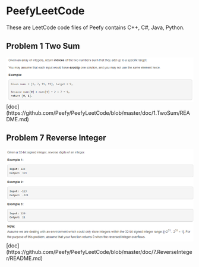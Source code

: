 # PeefyLeetCode

These are LeetCode code files of Peefy contains C++, C#, Java, Python.

## Problem 1 Two Sum

<img src="https://github.com/Peefy/PeefyLeetCode/blob/master/doc/1.TwoSum/problem.png"/>
[doc](https://github.com/Peefy/PeefyLeetCode/blob/master/doc/1.TwoSum/README.md)

## Problem 7 Reverse Integer

<img src="https://github.com/Peefy/PeefyLeetCode/blob/master/doc/7.ReverseInteger/problem.png"/>
[doc](https://github.com/Peefy/PeefyLeetCode/blob/master/doc/7.ReverseInteger/README.md)
